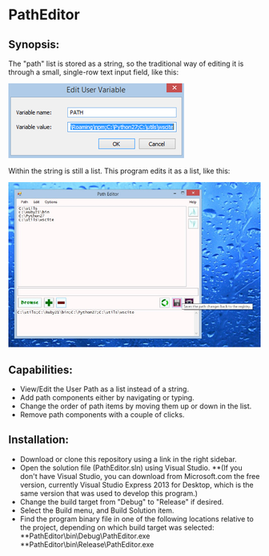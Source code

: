 ﻿# PathEditor

## Synopsis:

The "path" list is stored as a string, so the traditional way of editing it is through a small, single-row text input field, like this:

![Screenshot of PathEditor](Screenshots/stock-edit-window.png)

Within the string is still a list.  This program edits it as a list, like this:

![Screenshot of PathEditor](Screenshots/screenshot.jpg)

## Capabilities:
* View/Edit the User Path as a list instead of a string.
* Add path components either by navigating or typing.
* Change the order of path items by moving them up or down in the list.
* Remove path components with a couple of clicks.

## Installation:
* Download or clone this repository using a link in the right sidebar.
* Open the solution file (PathEditor.sln) using Visual Studio.
**(If you don't have Visual Studio, you can download from Microsoft.com the free version, currently Visual Studio Express 2013 for Desktop, which is the same version that was used to develop this program.)
* Change the build target from "Debug" to "Release" if desired.
* Select the Build menu, and Build Solution item.
* Find the program binary file in one of the following locations relative to the project, depending on which build target was selected:
**PathEditor\bin\Debug\PathEditor.exe
**PathEditor\bin\Release\PathEditor.exe

